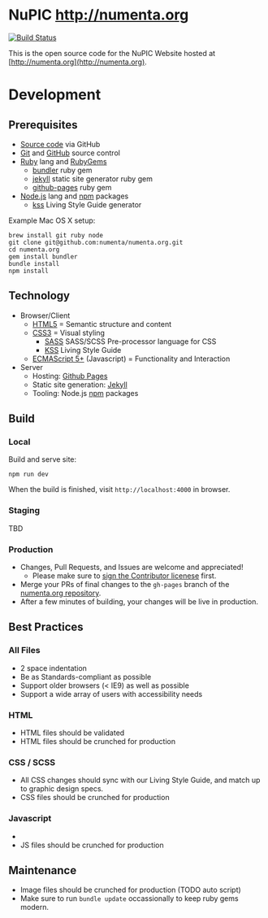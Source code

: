 # NuPIC http://numenta.org

[![Build Status](https://travis-ci.org/numenta/numenta.org.png?branch=gh-pages)](https://travis-ci.org/numenta/numenta.org)

This is the open source code for the NuPIC Website hosted at
[http://numenta.org](http://numenta.org).


# Development


## Prerequisites

* [Source code](https://github.com/numenta/numenta.org) via GitHub
* [Git](http://git-scm.com/) and [GitHub](http://github.com) source control
* [Ruby](https://www.ruby-lang.org/) lang and [RubyGems](https://rubygems.org/)
  * [bundler](http://bundler.io/) ruby gem
  * [jekyll](http://jekyllrb.com/) static site generator ruby gem
  * [github-pages](https://github.com/github/pages-gem) ruby gem
* [Node.js](https://nodejs.org/) lang and [npm](https://www.npmjs.com/) packages
  * [kss](https://github.com/kss-node/kss-node) Living Style Guide generator

Example Mac OS X setup:
```
brew install git ruby node
git clone git@github.com:numenta/numenta.org.git
cd numenta.org
gem install bundler
bundle install
npm install
```


## Technology

* Browser/Client
  * [HTML5](http://en.wikipedia.org/wiki/HTML5) = Semantic structure and content
  * [CSS3](http://en.wikipedia.org/wiki/Cascading_Style_Sheets) = Visual styling
    * [SASS](http://sass-lang.com/) SASS/SCSS Pre-processor language for CSS
    * [KSS](https://github.com/kss-node/kss-node) Living Style Guide
  * [ECMAScript 5+](http://en.wikipedia.org/wiki/ECMAScript) (Javascript) =
    Functionality and Interaction
* Server
  * Hosting: [Github Pages](https://pages.github.com)
  * Static site generation: [Jekyll](http://jekyllrb.com/)
  * Tooling: Node.js [npm](https://www.npmjs.com/) packages


## Build

### Local

Build and serve site:
```
npm run dev
```

When the build is finished, visit `http://localhost:4000` in browser.

### Staging

TBD

### Production

* Changes, Pull Requests, and Issues are welcome and appreciated!
  * Please make sure to
    [sign the Contributor licenese](http://numenta.org/licenses/cl/) first.
* Merge your PRs of final changes to the `gh-pages` branch of the
  [numenta.org repository](https://github.com/numenta/numenta.org).
* After a few minutes of building, your changes will be live in production.


## Best Practices

### All Files

* 2 space indentation
* Be as Standards-compliant as possible
* Support older browsers (< IE9) as well as possible
* Support a wide array of users with accessibility needs

### HTML

* HTML files should be validated
* HTML files should be crunched for production

### CSS / SCSS

* All CSS changes should sync with our Living Style Guide, and match up to
  graphic design specs.
* CSS files should be crunched for production

### Javascript

*
* JS files should be crunched for production


## Maintenance

* Image files should be crunched for production (TODO auto script)
* Make sure to run `bundle update` occassionally to keep ruby gems modern.

